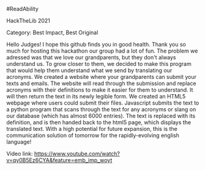 #ReadAbility

HackTheLib 2021

Category: Best Impact, Best Original

Hello Judges! I hope this github finds you in good health. Thank you so much for hosting this hackathon our group had a lot of fun. The problem we adressed was that we love our grandparents, but they don't always understand us. To grow closer to them, we decided to make this program that would help them understand what we send by translating our acronyms. We created a website where your grandparents can submit your texts and emails. The website will read through the submission and replace acronyms with their definitions to make it easier for them to understand. It will then return the text in its newly legible form. We created an HTML5 webpage where users could submit their files. Javascript submits the text to a python program that scans through the text for any acronyms or slang on our database (which has almost 6000 entries). The text is replaced with its definition, and is then handed back to the html5 page, which displays the translated text. With a high potential for future expansion, this is the communication solution of tomorrow for the rapidly-evolving english language!

Video link: https://www.youtube.com/watch?v=qy0B5Ez6CYA&feature=emb_imp_woyt
